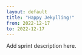 ```yaml
---
layout: default
title: "Happy Jekylling!"
from: 2022-12-17
to: 2022-12-17
---
```


Add sprint description here.
